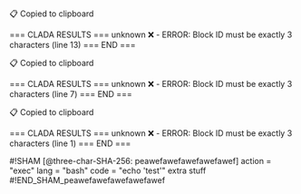 📋 Copied to clipboard

=== CLADA RESULTS ===
unknown ❌ -          ERROR: Block ID must be exactly 3 characters (line 13)
=== END ===

📋 Copied to clipboard

=== CLADA RESULTS ===
unknown ❌ -          ERROR: Block ID must be exactly 3 characters (line 7)
=== END ===

📋 Copied to clipboard

=== CLADA RESULTS ===
unknown ❌ -          ERROR: Block ID must be exactly 3 characters (line 1)
=== END ===

#!SHAM [@three-char-SHA-256: peawefawefawefawefawef]
action = "exec"
lang = "bash"
code = "echo 'test'" extra stuff
#!END_SHAM_peawefawefawefawefawef